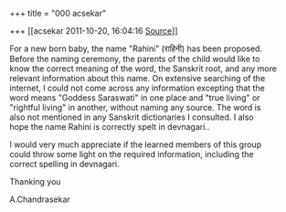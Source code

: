 +++
title = "000 acsekar"

+++
[[acsekar	2011-10-20, 16:04:16 [Source](https://groups.google.com/g/samskrita/c/VzrPZYd1J5s)]]



For a new born baby, the name "Rahini" (राहिनी) has been proposed.  
Before the naming ceremony, the parents of the child would like to  
know the correct meaning of the word, the Sanskrit root, and any more  
relevant information about this name. On extensive searching of the  
internet, I could not come across any information excepting that the  
word means "Goddess Saraswati" in one place and "true living" or  
"rightful living" in another, without naming any source. The word is  
also not mentioned in any Sanskrit dictionaries I consulted. I also  
hope the name Rahini is correctly spelt in devnagari..  
  
I would very much appreciate if the learned members of this group  
could throw some light on the required information, including the  
correct spelling in devnagari.  
  
Thanking you  
  
A.Chandrasekar  

